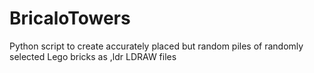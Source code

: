 # BricaloTowers
Python script to create accurately placed but random piles of randomly selected Lego bricks as ,ldr LDRAW files
